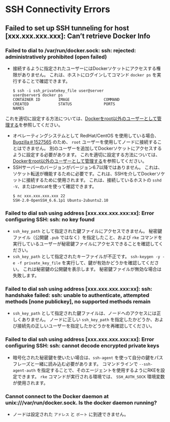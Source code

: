 # SSH Connectivity Errors

## Failed to set up SSH tunneling for host [xxx.xxx.xxx.xxx]: Can’t retrieve Docker Info

### Failed to dial to /var/run/docker.sock: ssh: rejected: administratively prohibited (open failed)

- 接続するように指定されたユーザーにはDockerソケットにアクセスする権限がありません。
これは、ホストにログインしてコマンド `docker ps` を実行することで確認できます。
    ```
    $ ssh -i ssh_privatekey_file user@server
    user@server$ docker ps
    CONTAINER ID        IMAGE               COMMAND                  CREATED             STATUS              PORTS                    NAMES
    ```

これを適切に設定する方法については、[Dockerをroot以外のユーザーとして管理する](https://docs.docker.com/install/linux/linux-postinstall/#manage-docker-as-a-non-root-user)を参照してください。

- オペレーティングシステムとして RedHat/CentOS を使用している場合、[Bugzilla＃1527565](https://bugzilla.redhat.com/show_bug.cgi?id=1527565) のため、 `root` ユーザーを使用してノードに接続することはできません。
別のユーザーを追加してDockerソケットにアクセスするように設定する必要があります。
これを適切に設定する方法については、[Dockerをroot以外のユーザーとして管理する](https://docs.docker.com/install/linux/linux-postinstall/#manage-docker-as-a-non-root-user)を参照してください。
- SSHサーバーのバージョンがバージョン6.7以降ではありません。
これは、ソケット転送が機能するために必要です。これは、SSHを介してDockerソケットに接続するために使用されます。
これは、接続しているホストの `sshd -V`、またはnetcatを使って確認できます。
    ```
    $ nc xxx.xxx.xxx.xxx 22
    SSH-2.0-OpenSSH_6.6.1p1 Ubuntu-2ubuntu2.10
    ```

### Failed to dial ssh using address [xxx.xxx.xxx.xxx:xx]: Error configuring SSH: ssh: no key found

- `ssh_key_path` として指定された鍵ファイルにアクセスできません。
秘密鍵ファイル（公開鍵 `.pub` ではなく）を指定したこと、および `rke` コマンドを実行しているユーザーが秘密鍵ファイルにアクセスできることを確認してください。
- `ssh_key_path` として指定されたキーファイルが不正です。
`ssh-keygen -y -e -f private_key_file` を実行して、鍵が有効かどうかを確認してください。
これは秘密鍵の公開鍵を表示します。
秘密鍵ファイルが無効な場合は失敗します。

### Failed to dial ssh using address [xxx.xxx.xxx.xxx:xx]: ssh: handshake failed: ssh: unable to authenticate, attempted methods [none publickey], no supported methods remain

- `ssh_key_path` として指定された鍵ファイルは、ノードへのアクセスには正しくありません。
ノードに正しい `ssh_key_path` を指定したかどうか、および接続先の正しいユーザーを指定したかどうかを再確認してください。

### Failed to dial ssh using address [xxx.xxx.xxx.xxx:xx]: Error configuring SSH: ssh: cannot decode encrypted private keys

- 暗号化された秘密鍵を使いたい場合は、`ssh-agent` を使って自分の鍵をパスフレーズと一緒に読み込む必要があります。
コマンドラインで `--ssh-agent-auth` を指定することで、そのエージェントを使用するようにRKEを設定できます。
`rke` コマンドが実行される環境では、 `SSH_AUTH_SOCK` 環境変数が使用されます。

### Cannot connect to the Docker daemon at unix:///var/run/docker.sock. Is the docker daemon running?

- ノードは設定された `アドレス` と `ポート` に到達できません。


